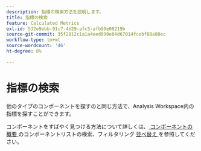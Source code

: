 ```yaml
---
description: 指標の検索方法を説明します。
title: 指標の検索
feature: Calculated Metrics
exl-id: 532e9ebb-91c7-4b29-afc5-afb99e00219b
source-git-commit: 35f2812c1a1a4eed090e04d67014fcebf88a80ec
workflow-type: tm+mt
source-wordcount: '46'
ht-degree: 8%

---
```


# 指標の検索

他のタイプのコンポーネントを探すのと同じ方法で、Analysis Workspace内の指標を探すことができます。

コンポーネントをすばやく見つける方法について詳しくは、[ コンポーネントの概要 ](/help/analyze/analysis-workspace/components/analysis-workspace-components.md#search-filter-and-sort-the-component-list) のコンポーネントリストの検索、フィルタリング [ 並べ替え ](/help/analyze/analysis-workspace/components/analysis-workspace-components.md) を参照してください。
